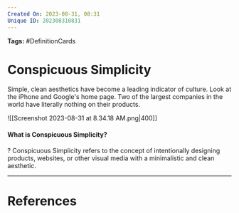 ```yaml
---
Created On: 2023-08-31, 08:31
Unique ID: 202308310831
---
```

**Tags:** #DefinitionCards  

# Conspicuous Simplicity

Simple, clean aesthetics have become a leading indicator of culture. Look at the iPhone and Google's home page. Two of the largest companies in the world have literally nothing on their products. 


![[Screenshot 2023-08-31 at 8.34.18 AM.png|400]]

#### What is Conspicuous Simplicity?
?
Conspicuous Simplicity refers to the concept of intentionally designing products, websites, or other visual media with a minimalistic and clean aesthetic.
<!--SR:!2023-10-09,21,250-->





---
# References
